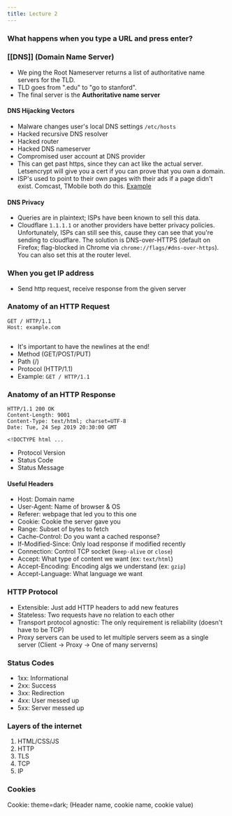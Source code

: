 ```yaml
---
title: Lecture 2
---
```

### What happens when you type a URL and press enter?

### [[DNS]] (Domain Name Server)
* We ping the Root Nameserver returns a list of authoritative name servers for the TLD.
* TLD goes from ".edu" to "go to stanford".
* The final server is the **Authoritative name server**

#### DNS Hijacking Vectors
* Malware changes user's local DNS settings `/etc/hosts`
* Hacked recursive DNS resolver
* Hacked router
* Hacked DNS nameserver
* Compromised user account at DNS provider
* This can get past https, since they can act like the actual server. Letsencrypt will give you a cert if you can prove that you own a domain.
* ISP's used to point to their own pages with their ads if a page didn't exist. Comcast, TMobile both do this. [Example](http://lookup.t-mobile.com/search/?q=http://questionablecontent.net)

#### DNS Privacy
* Queries are in plaintext; ISPs have been known to sell this data.
* Cloudflare `1.1.1.1` or another providers have better privacy policies. Unfortunately, ISPs can still see this, cause they can see that you're sending to cloudflare. The solution is DNS-over-HTTPS (default on Firefox; flag-blocked in Chrome via `chrome://flags/#dns-over-https`). You can also set this at the router level.

### When you get IP address
* Send http request, receive response from the given server

### Anatomy of an HTTP Request
```
GET / HTTP/1.1
Host: example.com


```
* It's important to have the newlines at the end!
* Method (GET/POST/PUT)
* Path (/)
* Protocol (HTTP/1.1)
* Example: `GET / HTTP/1.1`

### Anatomy of an HTTP Response
```
HTTP/1.1 200 OK
Content-Length: 9001
Content-Type: text/html; charset=UTF-8
Date: Tue, 24 Sep 2019 20:30:00 GMT

<!DOCTYPE html ...
```
* Protocol Version
* Status Code
* Status Message

#### Useful Headers
* Host: Domain name
* User-Agent: Name of browser & OS
* Referer: webpage that led you to this one
* Cookie: Cookie the server gave you
* Range: Subset of bytes to fetch
* Cache-Control: Do you want a cached response?
* If-Modified-Since: Only load response if modified recently
* Connection: Control TCP socket (`keep-alive` or `close`)
* Accept: What type of content we want (ex: `text/html`)
* Accept-Encoding: Encoding algs we understand (ex: `gzip`)
* Accept-Language: What language we want

### HTTP Protocol
* Extensible: Just add HTTP headers to add new features
* Stateless: Two requests have no relation to each other
* Transport protocol agnostic: The only requirement is reliability (doesn't have to be TCP)
* Proxy servers can be used to let multiple servers seem as a single server (Client -> Proxy -> One of many serverns)

### Status Codes
* 1xx: Informational
* 2xx: Success
* 3xx: Redirection
* 4xx: User messed up
* 5xx: Server messed up

### Layers of the internet
1. HTML/CSS/JS
2. HTTP
3. TLS
4. TCP
5. IP

### Cookies
Cookie: theme=dark; (Header name, cookie name, cookie value)
